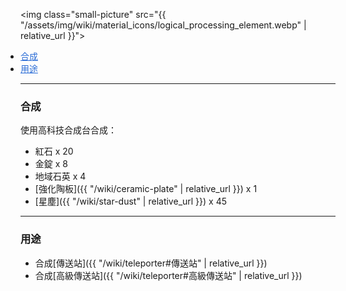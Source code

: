 <img class="small-picture" src="{{ "/assets/img/wiki/material_icons/logical_processing_element.webp" | relative_url }}">

<div class="article-content">
<ul style="padding:0px;margin:0px">
    <li><a href="#合成" style="color:#2a6cd6;">合成</a></li>
    <li><a href="#用途" style="color:#2a6cd6;">用途</a></li>
</ul>
</div>

---

<a name="合成"></a>

### 合成

使用高科技合成台合成：

- 紅石 x 20  
- 金錠 x 8  
- 地域石英 x 4  
- [強化陶板]({{ "/wiki/ceramic-plate" | relative_url }}) x 1  
- [星塵]({{ "/wiki/star-dust" | relative_url }}) x 45  

---

<a name="用途"></a>

### 用途

* 合成[傳送站]({{ "/wiki/teleporter#傳送站" | relative_url }})  
* 合成[高級傳送站]({{ "/wiki/teleporter#高級傳送站" | relative_url }})